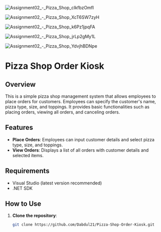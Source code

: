 ![Assignment02_-_Pizza_Shop_cIkfbzOmfl](https://github.com/user-attachments/assets/982f87af-41d7-433e-a988-ae1727f72fc0)

![Assignment02_-_Pizza_Shop_XcT6SW7zyH](https://github.com/user-attachments/assets/b30c94b8-68cf-41fc-a105-b27b6491211a)

![Assignment02_-_Pizza_Shop_k6Pz1jpqFA](https://github.com/user-attachments/assets/1230161c-0e96-4f61-868e-d8a068ef6adb)

![Assignment02_-_Pizza_Shop_jrLp2gMy1L](https://github.com/user-attachments/assets/0fa8bb6b-d425-4a8c-ade4-fde1163f4365)

![Assignment02_-_Pizza_Shop_YdvjhBDNpe](https://github.com/user-attachments/assets/91461a28-53f0-42a2-80ae-0bc8162338e3)


# Pizza Shop Order Kiosk

## Overview

This is a simple pizza shop management system that allows employees to place orders for customers. Employees can specify the customer's name, pizza type, size, and toppings. It provides basic functionalities such as placing orders, viewing all orders, and canceling orders.

## Features

- **Place Orders**: Employees can input customer details and select pizza type, size, and toppings.
- **View Orders**: Displays a list of all orders with customer details and selected items.

## Requirements
- Visual Studio (latest version recommended)
- .NET SDK

## How to Use

1. **Clone the repository**:
   ```sh
   git clone https://github.com/Dabdul21/Pizza-Shop-Order-Kiosk.git
